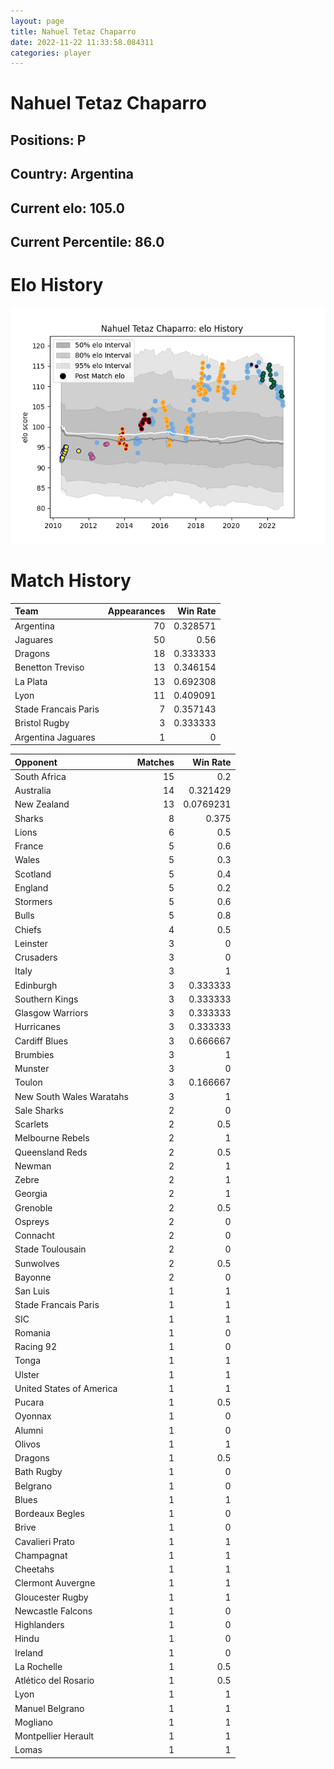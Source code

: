```yaml
---  
layout: page  
title: Nahuel Tetaz Chaparro  
date: 2022-11-22 11:33:58.084311  
categories: player  
---
```

# Nahuel Tetaz Chaparro

## Positions: P

## Country: Argentina

## Current elo: 105.0

## Current Percentile: 86.0

# Elo History


![elo history](history_NahuelTetazChaparro.png)
# Match History


| Team                 |   Appearances |   Win Rate |
|:---------------------|--------------:|-----------:|
| Argentina            |            70 |   0.328571 |
| Jaguares             |            50 |   0.56     |
| Dragons              |            18 |   0.333333 |
| Benetton Treviso     |            13 |   0.346154 |
| La Plata             |            13 |   0.692308 |
| Lyon                 |            11 |   0.409091 |
| Stade Francais Paris |             7 |   0.357143 |
| Bristol Rugby        |             3 |   0.333333 |
| Argentina Jaguares   |             1 |   0        |

| Opponent                 |   Matches |   Win Rate |
|:-------------------------|----------:|-----------:|
| South Africa             |        15 |  0.2       |
| Australia                |        14 |  0.321429  |
| New Zealand              |        13 |  0.0769231 |
| Sharks                   |         8 |  0.375     |
| Lions                    |         6 |  0.5       |
| France                   |         5 |  0.6       |
| Wales                    |         5 |  0.3       |
| Scotland                 |         5 |  0.4       |
| England                  |         5 |  0.2       |
| Stormers                 |         5 |  0.6       |
| Bulls                    |         5 |  0.8       |
| Chiefs                   |         4 |  0.5       |
| Leinster                 |         3 |  0         |
| Crusaders                |         3 |  0         |
| Italy                    |         3 |  1         |
| Edinburgh                |         3 |  0.333333  |
| Southern Kings           |         3 |  0.333333  |
| Glasgow Warriors         |         3 |  0.333333  |
| Hurricanes               |         3 |  0.333333  |
| Cardiff Blues            |         3 |  0.666667  |
| Brumbies                 |         3 |  1         |
| Munster                  |         3 |  0         |
| Toulon                   |         3 |  0.166667  |
| New South Wales Waratahs |         3 |  1         |
| Sale Sharks              |         2 |  0         |
| Scarlets                 |         2 |  0.5       |
| Melbourne Rebels         |         2 |  1         |
| Queensland Reds          |         2 |  0.5       |
| Newman                   |         2 |  1         |
| Zebre                    |         2 |  1         |
| Georgia                  |         2 |  1         |
| Grenoble                 |         2 |  0.5       |
| Ospreys                  |         2 |  0         |
| Connacht                 |         2 |  0         |
| Stade Toulousain         |         2 |  0         |
| Sunwolves                |         2 |  0.5       |
| Bayonne                  |         2 |  0         |
| San Luis                 |         1 |  1         |
| Stade Francais Paris     |         1 |  1         |
| SIC                      |         1 |  1         |
| Romania                  |         1 |  0         |
| Racing 92                |         1 |  0         |
| Tonga                    |         1 |  1         |
| Ulster                   |         1 |  1         |
| United States of America |         1 |  1         |
| Pucara                   |         1 |  0.5       |
| Oyonnax                  |         1 |  0         |
| Alumni                   |         1 |  0         |
| Olivos                   |         1 |  1         |
| Dragons                  |         1 |  0.5       |
| Bath Rugby               |         1 |  0         |
| Belgrano                 |         1 |  0         |
| Blues                    |         1 |  1         |
| Bordeaux Begles          |         1 |  0         |
| Brive                    |         1 |  0         |
| Cavalieri Prato          |         1 |  1         |
| Champagnat               |         1 |  1         |
| Cheetahs                 |         1 |  1         |
| Clermont Auvergne        |         1 |  1         |
| Gloucester Rugby         |         1 |  1         |
| Newcastle Falcons        |         1 |  0         |
| Highlanders              |         1 |  0         |
| Hindu                    |         1 |  0         |
| Ireland                  |         1 |  0         |
| La Rochelle              |         1 |  0.5       |
| Atlético del Rosario     |         1 |  0.5       |
| Lyon                     |         1 |  1         |
| Manuel Belgrano          |         1 |  1         |
| Mogliano                 |         1 |  1         |
| Montpellier Herault      |         1 |  1         |
| Lomas                    |         1 |  1         |